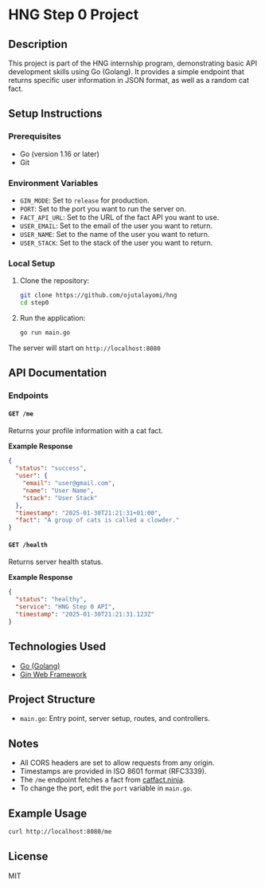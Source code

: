 # HNG Step 0 Project

## Description
This project is part of the HNG internship program, demonstrating basic API development skills using Go (Golang). It provides a simple endpoint that returns specific user information in JSON format, as well as a random cat fact.

## Setup Instructions

### Prerequisites
- Go (version 1.16 or later)
- Git

### Environment Variables
- `GIN_MODE`: Set to `release` for production.
- `PORT`: Set to the port you want to run the server on.
- `FACT_API_URL`: Set to the URL of the fact API you want to use.
- `USER_EMAIL`: Set to the email of the user you want to return.
- `USER_NAME`: Set to the name of the user you want to return.
- `USER_STACK`: Set to the stack of the user you want to return.

### Local Setup
1. Clone the repository:
   ```bash
   git clone https://github.com/ojutalayomi/hng
   cd step0
   ```

2. Run the application:
   ```bash
   go run main.go
   ```

The server will start on `http://localhost:8080`

## API Documentation

### Endpoints

#### `GET /me`
Returns your profile information with a cat fact.

**Example Response**
```json
{
  "status": "success",
  "user": {
    "email": "user@gmail.com",
    "name": "User Name",
    "stack": "User Stack"
  },
  "timestamp": "2025-01-30T21:21:31+01:00",
  "fact": "A group of cats is called a clowder."
}
```

#### `GET /health`
Returns server health status.

**Example Response**
```json
{
  "status": "healthy",
  "service": "HNG Step 0 API",
  "timestamp": "2025-01-30T21:21:31.123Z"
}
```

## Technologies Used

- [Go (Golang)](https://golang.org/)
- [Gin Web Framework](https://github.com/gin-gonic/gin)

## Project Structure

- `main.go`: Entry point, server setup, routes, and controllers.

## Notes

- All CORS headers are set to allow requests from any origin.
- Timestamps are provided in ISO 8601 format (RFC3339).
- The `/me` endpoint fetches a fact from [catfact.ninja](https://catfact.ninja).
- To change the port, edit the `port` variable in `main.go`.

## Example Usage

```bash
curl http://localhost:8080/me
```

## License

MIT

